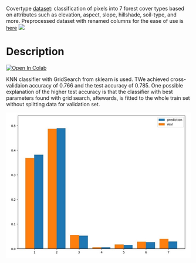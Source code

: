 Covertype [dataset](https://archive.ics.uci.edu/dataset/31/covertype): classification of pixels into 7 forest cover types based on attributes such as elevation, aspect, slope, hillshade, soil-type, and more. Preprocessed dataset with renamed columns for the ease of use is [here](dataset/README.md)
![](assets/exmpls.gif)
# Description
[![Open In Colab](https://colab.research.google.com/assets/colab-badge.svg)](http://colab.research.google.com/github/Viktor-Sok/Image_Editing_StyleCLIP_Optimization/blob/main/notebooks/styleCLIP_optimization_playground.ipynb)

KNN classifier with GridSearch from sklearn is used. TWe achieved cross-validaion accuracy of 0.766 and the test accuracy of 0.785. One possible explanation of the higher test accuracy is that the classifier with best parameters found  with grid search, aftewards, is fitted to the whole train set without splitting data for validation set. 

![](assets/results.jpg)

